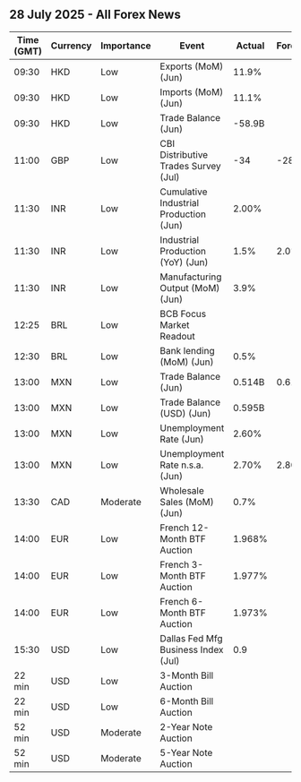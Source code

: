 ## 28 July 2025 - All Forex News

| Time (GMT) | Currency | Importance | Event | Actual | Forecast | Previous |
|------|----------|------------|-------|--------|----------|----------|
| 09:30 | HKD | Low | Exports (MoM) (Jun) | 11.9% |  | 15.5% |
| 09:30 | HKD | Low | Imports (MoM) (Jun) | 11.1% |  | 18.9% |
| 09:30 | HKD | Low | Trade Balance (Jun) | -58.9B |  | -27.3B |
| 11:00 | GBP | Low | CBI Distributive Trades Survey (Jul) | -34 | -28 | -46 |
| 11:30 | INR | Low | Cumulative Industrial Production (Jun) | 2.00% |  | 1.80% |
| 11:30 | INR | Low | Industrial Production (YoY) (Jun) | 1.5% | 2.0% | 1.9% |
| 11:30 | INR | Low | Manufacturing Output (MoM) (Jun) | 3.9% |  | 3.2% |
| 12:25 | BRL | Low | BCB Focus Market Readout |  |  |  |
| 12:30 | BRL | Low | Bank lending (MoM) (Jun) | 0.5% |  | 0.6% |
| 13:00 | MXN | Low | Trade Balance (Jun) | 0.514B | 0.610B | 1.232B |
| 13:00 | MXN | Low | Trade Balance (USD) (Jun) | 0.595B |  | 0.071B |
| 13:00 | MXN | Low | Unemployment Rate (Jun) | 2.60% |  | 2.70% |
| 13:00 | MXN | Low | Unemployment Rate n.s.a. (Jun) | 2.70% | 2.80% | 2.70% |
| 13:30 | CAD | Moderate | Wholesale Sales (MoM) (Jun) | 0.7% |  | 0.1% |
| 14:00 | EUR | Low | French 12-Month BTF Auction | 1.968% |  | 1.902% |
| 14:00 | EUR | Low | French 3-Month BTF Auction | 1.977% |  | 1.938% |
| 14:00 | EUR | Low | French 6-Month BTF Auction | 1.973% |  | 1.935% |
| 15:30 | USD | Low | Dallas Fed Mfg Business Index (Jul) | 0.9 |  | -12.7 |
| 22 min | USD | Low | 3-Month Bill Auction |  |  | 4.240% |
| 22 min | USD | Low | 6-Month Bill Auction |  |  | 4.115% |
| 52 min | USD | Moderate | 2-Year Note Auction |  |  | 3.786% |
| 52 min | USD | Moderate | 5-Year Note Auction |  |  | 3.879% |
